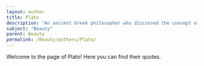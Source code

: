```yaml
---
layout: author
title: Plato
description: "An ancient Greek philosopher who discussed the concept of beauty extensively in his dialogues, particularly in 'Symposium', where he explores love and the forms of beauty."
subject: "Beauty"
parent: Beauty
permalink: /Beauty/authors/Plato/
---
```


Welcome to the page of Plato! Here you can find their quotes.
